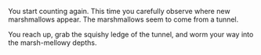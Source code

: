 You start counting again. This time you carefully 
observe where new marshmallows appear. 
The marshmallows seem to come from a tunnel.

You reach up, grab the squishy ledge of the tunnel, and worm your way into the marsh-mellowy depths.
